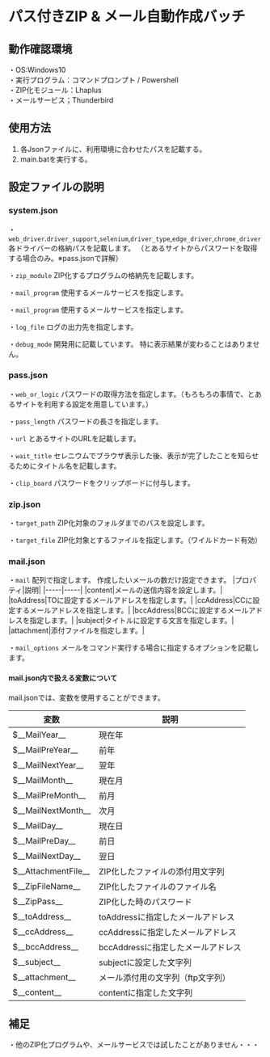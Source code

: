 # パス付きZIP & メール自動作成バッチ


## 動作確認環境
・OS:Windows10  
・実行プログラム：コマンドプロンプト / Powershell  
・ZIP化モジュール：Lhaplus  
・メールサービス；Thunderbird  


## 使用方法
1. 各Jsonファイルに、利用環境に合わせたパスを記載する。
2. main.batを実行する。


## 設定ファイルの説明
### system.json
・`web_driver`.`driver_support`,`selenium`,`driver_type`,`edge_driver`,`chrome_driver`
各ドライバーの格納パスを記載します。
（とあるサイトからパスワードを取得する場合のみ。※pass.jsonで詳解）

・`zip_module`
ZIP化するプログラムの格納先を記載します。

・`mail_program`
使用するメールサービスを指定します。

・`mail_program`
使用するメールサービスを指定します。

・`log_file`
ログの出力先を指定します。

・`debug_mode`
開発用に記載しています。
特に表示結果が変わることはありません。

### pass.json
・`web_or_logic`
パスワードの取得方法を指定します。（もろもろの事情で、とあるサイトを利用する設定を用意しています。）

・`pass_length`
パスワードの長さを指定します。

・`url`
とあるサイトのURLを記載します。

・`wait_title`
セレニウムでブラウザ表示した後、表示が完了したことを知らせるためにタイトル名を記載します。

・`clip_board`
パスワードをクリップボードに付与します。

### zip.json
・`target_path`
ZIP化対象のフォルダまでのパスを設定します。

・`target_file`
ZIP化対象とするファイルを指定します。（ワイルドカード有効）


### mail.json
・`mail`
配列で指定します。
作成したいメールの数だけ設定できます。
|プロパティ|説明|
|-----|-----|
|content|メールの送信内容を設定します。|
|toAddress|TOに設定するメールアドレスを指定します。|
|ccAddress|CCに設定するメールアドレスを指定します。|
|bccAddress|BCCに設定するメールアドレスを指定します。|
|subject|タイトルに設定する文言を指定します。|
|attachment|添付ファイルを指定します。|


・`mail_options`
メールをコマンド実行する場合に指定するオプションを記載します。

#### mail.json内で扱える変数について
mail.jsonでは、変数を使用することができます。

|変数|説明|
|-----|-----|
|$\_\_MailYear\_\_|現在年|
|$\_\_MailPreYear\_\_|前年|
|$\_\_MailNextYear\_\_|翌年|
|$\_\_MailMonth\_\_|現在月|
|$\_\_MailPreMonth\_\_|前月|
|$\_\_MailNextMonth\_\_|次月|
|$\_\_MailDay\_\_|現在日|
|$\_\_MailPreDay\_\_|前日|
|$\_\_MailNextDay\_\_|翌日|
|$\_\_AttachmentFile\_\_|ZIP化したファイルの添付用文字列|
|$\_\_ZipFileName\_\_|ZIP化したファイルのファイル名|
|$\_\_ZipPass\_\_|ZIP化した時のパスワード|
|$\_\_toAddress\_\_|toAddressに指定したメールアドレス|
|$\_\_ccAddress\_\_|ccAddressに指定したメールアドレス|
|$\_\_bccAddress\_\_|bccAddressに指定したメールアドレス|
|$\_\_subject\_\_|subjectに設定した文字列|
|$\_\_attachment\_\_|メール添付用の文字列（ftp文字列）|
|$\_\_content\_\_|contentに指定した文字列|


## 補足
・他のZIP化プログラムや、メールサービスでは試したことがありません・・・



